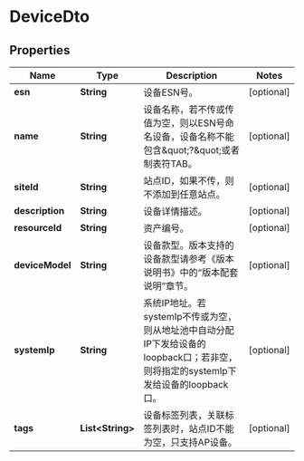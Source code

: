 
# DeviceDto

## Properties
Name | Type | Description | Notes
------------ | ------------- | ------------- | -------------
**esn** | **String** | 设备ESN号。 |  [optional]
**name** | **String** | 设备名称，若不传或传值为空，则以ESN号命名设备，设备名称不能包含\&quot;?\&quot;或者制表符TAB。 |  [optional]
**siteId** | **String** | 站点ID，如果不传，则不添加到任意站点。 |  [optional]
**description** | **String** | 设备详情描述。 |  [optional]
**resourceId** | **String** | 资产编号。 |  [optional]
**deviceModel** | **String** | 设备款型。版本支持的设备款型请参考《版本说明书》中的“版本配套说明”章节。 |  [optional]
**systemIp** | **String** | 系统IP地址。若systemIp不传或为空，则从地址池中自动分配IP下发给设备的loopback口；若非空，则将指定的systemIp下发给设备的loopback口。 |  [optional]
**tags** | **List&lt;String&gt;** | 设备标签列表，关联标签列表时，站点ID不能为空，只支持AP设备。 |  [optional]



